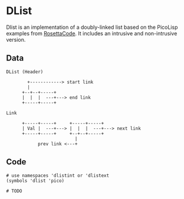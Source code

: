 # DList

Dlist is an implementation of a doubly-linked list based on the PicoLisp examples from [RosettaCode](https://www.rosettacode.org/wiki/Doubly-linked_list/Definition). It includes an intrusive and non-intrusive version.

## Data

    DList (Header)

            +------------> start link
            |
          +--+--+-----+
          |  |  |  ---+---> end link
          +-----+-----+

    Link

          +-----+-----+     +-----+-----+
          | Val |  ---+---> |  |  |  ---+---> next link
          +-----+-----+     +--+--+-----+
                              |
                prev link <---+

## Code

    # use namespaces 'dlistint or 'dlistext
    (symbols 'dlist 'pico)
    
    # TODO
